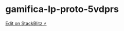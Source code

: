 # gamifica-lp-proto-5vdprs

[Edit on StackBlitz ⚡️](https://stackblitz.com/edit/gamifica-lp-proto-5vdprs)